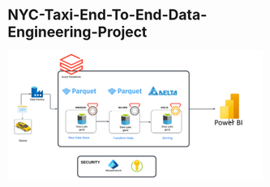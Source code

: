 # NYC-Taxi-End-To-End-Data-Engineering-Project



![Alt text](https://github.com/chetan-chowdhari-27/NYC-Taxi-End-To-End-Data-Engineering-Project/blob/main/Azure_dataEngineerProject.png)
